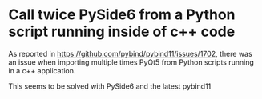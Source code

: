 # Call twice PySide6 from a Python script running inside of c++ code

As reported in <https://github.com/pybind/pybind11/issues/1702>, there was an issue when importing multiple times PyQt5 from Python scripts running in a c++ application.

This seems to be solved with PySide6 and the latest pybind11
